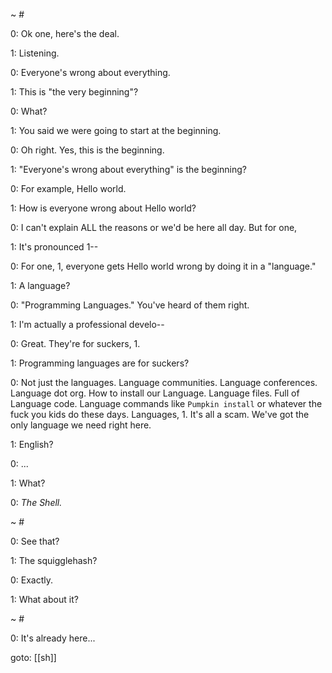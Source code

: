 ~ #

0: Ok one, here's the deal.

1: Listening.

0: Everyone's wrong about everything.

1: This is "the very beginning"?

0: What?

1: You said we were going to start at the beginning.

0: Oh right. Yes, this is the beginning.

1: "Everyone's wrong about everything" is the beginning?

0: For example, Hello world.

1: How is everyone wrong about Hello world?

0: I can't explain ALL the reasons or we'd be here all day. But for one,

1: It's pronounced 1--

0: For one, 1, everyone gets Hello world wrong by doing it in a "language."

1: A language?

0: "Programming Languages." You've heard of them right.

1: I'm actually a professional develo--

0: Great. They're for suckers, 1.

1: Programming languages are for suckers?

0: Not just the languages. Language communities. Language conferences. Language dot org. How to install our Language. Language files. Full of Language code. Language commands like `Pumpkin install` or whatever the fuck you kids do these days. Languages, 1. It's all a scam. We've got the only language we need right here.

1: English?

0: ...

1: What?

0: _The Shell._

~ #

0: See that?

1: The squigglehash?

0: Exactly.

1: What about it?

~ #

0: It's already here...

goto: [[sh]]
